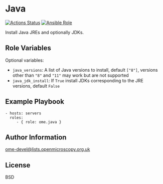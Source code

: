 Java
====

[![Actions Status](https://github.com/ome/ansible-role-java/workflows/Molecule/badge.svg)](https://github.com/ome/ansible-role-java/actions)
[![Ansible Role](https://img.shields.io/badge/ansible--galaxy-java-blue.svg)](https://galaxy.ansible.com/ui/standalone/roles/ome/java/)

Install Java JREs and optionally JDKs.


Role Variables
--------------

Optional variables:
- `java_versions`: A list of Java versions to install, default `["8"]`,
  versions other than `"8"` and `"11"` may work but are not supported
- `java_jdk_install`: If `True` install JDKs corresponding to the JRE versions, default `False`


Example Playbook
----------------

    - hosts: servers
      roles:
         - { role: ome.java }


Author Information
------------------

ome-devel@lists.openmicroscopy.org.uk

License
-------

BSD
